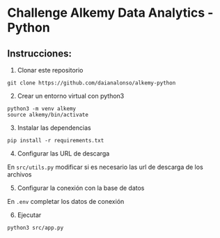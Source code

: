 # Challenge Alkemy Data Analytics - Python 

## Instrucciones: 

1. Clonar este repositorio 

```
git clone https://github.com/daianalonso/alkemy-python
```

2. Crear un entorno virtual con python3

```
python3 -m venv alkemy
source alkemy/bin/activate
```

3. Instalar las dependencias

```
pip install -r requirements.txt
```
4. Configurar las URL de descarga

En `src/utils.py` modificar si es necesario las url de descarga de los archivos

5. Configurar la conexión con la base de datos

En `.env` completar los datos de conexión

6. Ejecutar 

```
python3 src/app.py
```
